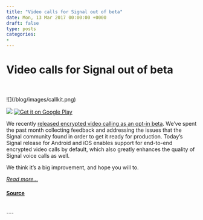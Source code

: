 ```yaml
---
title: "Video calls for Signal out of beta"
date: Mon, 13 Mar 2017 00:00:00 +0000
draft: false
type: posts
categories: 
- 
---
```

# Video calls for Signal out of beta

<br/>

<br/>
![](/blog/images/callkit.png)

[![](/blog/images/appstore.png)](https://itunes.apple.com/us/app/signal-private-messenger/id874139669) [![Get it on Google Play](https://play.google.com/intl/en_us/badges/images/generic/en-play-badge.png)](https://play.google.com/store/apps/details?id=org.thoughtcrime.securesms)

We recently [released encrypted video calling as an opt-in beta](/blog/signal-video-calls-beta). We’ve spent the past month collecting feedback and addressing the issues that the Signal community found in order to get it ready for production. Today’s Signal release for Android and iOS enables support for end-to-end encrypted video calls by default, which also greatly enhances the quality of Signal voice calls as well.

We think it’s a big improvement, and hope you will to.

[_Read more..._](https://signal.org/blog/signal-video-calls/)

#### [Source](https://signal.org/blog/signal-video-calls/)

<br/>
---
